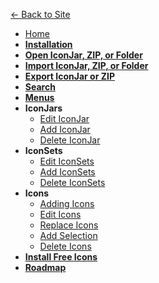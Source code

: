 <!-- docs/_sidebar.md -->

[&#8592; Back to Site](https://iconmason.com)
* [Home](/)
* [__Installation__](installation.md)
* [__Open IconJar, ZIP, or Folder__](open-iconjar.md)
* [__Import IconJar, ZIP, or Folder__](import-iconjar.md)
* [__Export IconJar or ZIP__](export-iconjar.md)
* [__Search__](search.md)
* [__Menus__](menus.md)
* __IconJars__
    * [Edit IconJar](edit-iconjar.md)
    * [Add IconJar](add-iconjar.md)
    * [Delete IconJar](delete-iconjar.md)
* __IconSets__
    * [Edit IconSets](edit-iconsets.md)
    * [Add IconSets](add-iconsets.md)
    * [Delete IconSets](delete-iconsets.md)
* __Icons__
    * [Adding Icons](add-icons.md)
    * [Edit Icons](edit-icons.md)
    * [Replace Icons](replace-icons.md)
    * [Add Selection](add-selection.md)
    * [Delete Icons](delete-icons.md)
* [__Install Free Icons__](free-icons.md)    
* [__Roadmap__](roadmap.md)    


